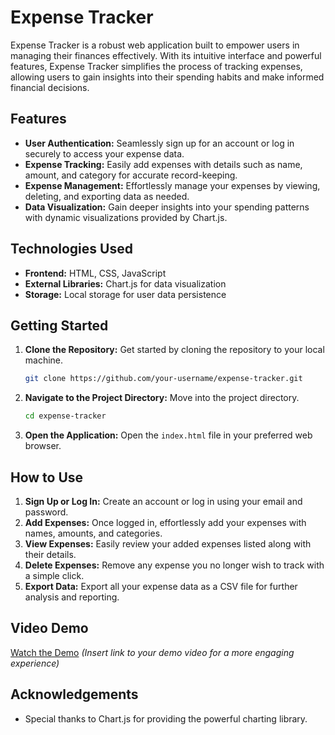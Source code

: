 # Expense Tracker

Expense Tracker is a robust web application built to empower users in managing their finances effectively. With its intuitive interface and powerful features, Expense Tracker simplifies the process of tracking expenses, allowing users to gain insights into their spending habits and make informed financial decisions.

## Features

- **User Authentication:** Seamlessly sign up for an account or log in securely to access your expense data.
- **Expense Tracking:** Easily add expenses with details such as name, amount, and category for accurate record-keeping.
- **Expense Management:** Effortlessly manage your expenses by viewing, deleting, and exporting data as needed.
- **Data Visualization:** Gain deeper insights into your spending patterns with dynamic visualizations provided by Chart.js.

## Technologies Used

- **Frontend:** HTML, CSS, JavaScript
- **External Libraries:** Chart.js for data visualization
- **Storage:** Local storage for user data persistence

## Getting Started

1. **Clone the Repository:** Get started by cloning the repository to your local machine.

    ```bash
    git clone https://github.com/your-username/expense-tracker.git
    ```

2. **Navigate to the Project Directory:** Move into the project directory.

    ```bash
    cd expense-tracker
    ```

3. **Open the Application:** Open the `index.html` file in your preferred web browser.

## How to Use

1. **Sign Up or Log In:** Create an account or log in using your email and password.
2. **Add Expenses:** Once logged in, effortlessly add your expenses with names, amounts, and categories.
3. **View Expenses:** Easily review your added expenses listed along with their details.
4. **Delete Expenses:** Remove any expense you no longer wish to track with a simple click.
5. **Export Data:** Export all your expense data as a CSV file for further analysis and reporting.

## Video Demo

[Watch the Demo](#) *(Insert link to your demo video for a more engaging experience)*

## Acknowledgements

- Special thanks to Chart.js for providing the powerful charting library.
